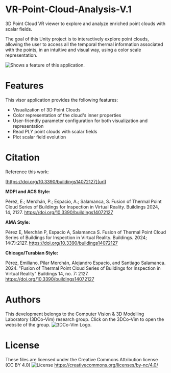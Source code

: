# VR-Point-Cloud-Analysis-V.1
3D Point Cloud VR viewer to explore and analyze enriched point clouds with scalar fields.

The goal of this Unity project is to interactively explore point clouds, allowing the user to access all the temporal thermal information associated with the points, in an intuitive and visual way, using a color scale representation.

<picture>
  <source media="(prefers-color-scheme: dark)" srcset="https://i.imgur.com/647zt6T.png">
  <source media="(prefers-color-scheme: light)" srcset="https://i.imgur.com/647zt6T.png">
  <img alt="Shows a feature of this application." src="https://i.imgur.com/647zt6T.png">
</picture>

# Features
This visor application provides the following features:
* Visualization of 3D Point Clouds
* Color representation of the cloud's inner properties
* User-friendly parameter configuration for both visualization and representation
* Read PLY point clouds with scalar fields
* Plot scalar field evolution


# Citation
Reference this work:

[https://doi.org/10.3390/buildings14072127](url)

**MDPI and ACS Style:**

Pérez, E.; Merchán, P.; Espacio, A.; Salamanca, S. Fusion of Thermal Point Cloud Series of Buildings for Inspection in Virtual Reality. Buildings 2024, 14, 2127. https://doi.org/10.3390/buildings14072127


**AMA Style:**

Pérez E, Merchán P, Espacio A, Salamanca S. Fusion of Thermal Point Cloud Series of Buildings for Inspection in Virtual Reality. Buildings. 2024; 14(7):2127. https://doi.org/10.3390/buildings14072127


**Chicago/Turabian Style:**

Pérez, Emiliano, Pilar Merchán, Alejandro Espacio, and Santiago Salamanca. 2024. "Fusion of Thermal Point Cloud Series of Buildings for Inspection in Virtual Reality" Buildings 14, no. 7: 2127. https://doi.org/10.3390/buildings14072127

# Authors
This development belongs to the Computer Vision & 3D Modelling Laboratory (3DCo-Vim) research group.
Click on the 3DCo-Vim to open the website of the group.
<picture>
  <source media="(prefers-color-scheme: dark)" srcset="(https://imgur.com/a/rNrq34j">
  <source media="(prefers-color-scheme: light)" srcset="https://imgur.com/a/rNrq34j">
  <img alt="3DCo-Vim Logo." src="https://3dcovim.cms.unex.es/">
</picture>

# License
These files are licensed under the Creative Commons Attribution license (CC BY 4.0)
<picture>
  <source media="(prefers-color-scheme: dark)" srcset="https://licensebuttons.net/l/by-nc/3.0/88x31.png">
  <img alt="License" src="https://licensebuttons.net/l/by-nc/3.0/88x31.png">
</picture>
https://creativecommons.org/licenses/by-nc/4.0/

